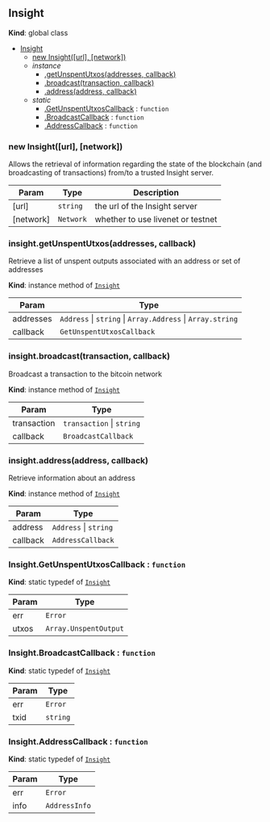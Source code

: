 <a name="Insight"></a>

## Insight
**Kind**: global class  

* [Insight](#Insight)
    * [new Insight([url], [network])](#new_Insight_new)
    * _instance_
        * [.getUnspentUtxos(addresses, callback)](#Insight+getUnspentUtxos)
        * [.broadcast(transaction, callback)](#Insight+broadcast)
        * [.address(address, callback)](#Insight+address)
    * _static_
        * [.GetUnspentUtxosCallback](#Insight.GetUnspentUtxosCallback) : <code>function</code>
        * [.BroadcastCallback](#Insight.BroadcastCallback) : <code>function</code>
        * [.AddressCallback](#Insight.AddressCallback) : <code>function</code>

<a name="new_Insight_new"></a>

### new Insight([url], [network])
Allows the retrieval of information regarding the state of the blockchain
(and broadcasting of transactions) from/to a trusted Insight server.


| Param | Type | Description |
| --- | --- | --- |
| [url] | <code>string</code> | the url of the Insight server |
| [network] | <code>Network</code> | whether to use livenet or testnet |

<a name="Insight+getUnspentUtxos"></a>

### insight.getUnspentUtxos(addresses, callback)
Retrieve a list of unspent outputs associated with an address or set of addresses

**Kind**: instance method of <code>[Insight](#Insight)</code>  

| Param | Type |
| --- | --- |
| addresses | <code>Address</code> &#124; <code>string</code> &#124; <code>Array.Address</code> &#124; <code>Array.string</code> | 
| callback | <code>GetUnspentUtxosCallback</code> | 

<a name="Insight+broadcast"></a>

### insight.broadcast(transaction, callback)
Broadcast a transaction to the bitcoin network

**Kind**: instance method of <code>[Insight](#Insight)</code>  

| Param | Type |
| --- | --- |
| transaction | <code>transaction</code> &#124; <code>string</code> | 
| callback | <code>BroadcastCallback</code> | 

<a name="Insight+address"></a>

### insight.address(address, callback)
Retrieve information about an address

**Kind**: instance method of <code>[Insight](#Insight)</code>  

| Param | Type |
| --- | --- |
| address | <code>Address</code> &#124; <code>string</code> | 
| callback | <code>AddressCallback</code> | 

<a name="Insight.GetUnspentUtxosCallback"></a>

### Insight.GetUnspentUtxosCallback : <code>function</code>
**Kind**: static typedef of <code>[Insight](#Insight)</code>  

| Param | Type |
| --- | --- |
| err | <code>Error</code> | 
| utxos | <code>Array.UnspentOutput</code> | 

<a name="Insight.BroadcastCallback"></a>

### Insight.BroadcastCallback : <code>function</code>
**Kind**: static typedef of <code>[Insight](#Insight)</code>  

| Param | Type |
| --- | --- |
| err | <code>Error</code> | 
| txid | <code>string</code> | 

<a name="Insight.AddressCallback"></a>

### Insight.AddressCallback : <code>function</code>
**Kind**: static typedef of <code>[Insight](#Insight)</code>  

| Param | Type |
| --- | --- |
| err | <code>Error</code> | 
| info | <code>AddressInfo</code> | 


